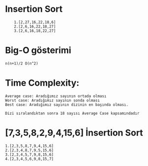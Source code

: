 # Insertion Sort

```[22,27,16,2,18,6] 
    1.[2,27,16,22,18,6]
    2.[2,6,16,22,18,27]
    3.[2,6,16,18,22,27] 
```
# Big-O gösterimi
``` n(n+1)/2 O(n^2) ```

# Time Complexity: 
```
Average case: Aradığımız sayının ortada olması
Worst case: Aradığımız sayının sonda olması
Best case: Aradığımız sayının dizinin en başında olması. 

````
```
Dizi sıralandıktan sonra 18 sayısı Average Case kapsamındadır
```

# [7,3,5,8,2,9,4,15,6] İnsertion Sort
```
1.[2,3,5,8,7,9,4,15,6]
2.[2,3,4,8,7,9,5,15,6]
3.[2,3,4,5,7,9,8,15,6]
4.[2,3,4,5,6,9,8,15,7]
```
